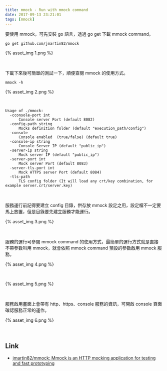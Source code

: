 ```yaml
---
title: mmock - Run with mmock command
date: 2017-09-13 23:21:01
tags: [mmock]
---
```


要使用 mmock，可先安裝 go 語言，透過 go get 下載 mmock command。   

<!-- More -->

    go get github.com/jmartin82/mmock

{% asset_img 1.png %}

<br/>


下載下來後可簡單的測試一下，順便查閱 mmock 的使用方式。  

    mmock -h

{% asset_img 2.png %}

<br/>


    Usage of ./mmock:
      -cconsole-port int
          Console server Port (default 8082)
      -config-path string
          Mocks definition folder (default "execution_path/config")
      -console
          Console enabled  (true/false) (default true)
      -console-ip string
          Console Server IP (default "public_ip")
      -server-ip string
          Mock server IP (default "public_ip")
      -server-port int
          Mock server Port (default 8083)
      -server-tls-port int
          Mock HTTPS server Port (default 8084)
      -tls-path
          TLS config folder (It will load any crt/key combination, for example server.crt/server.key)

<br/>


服務運行前記得要建立 config 目錄，供存放 mmock 設定之用，設定檔不一定要馬上放置，但是目錄要先建立服務才能運行。  

{% asset_img 3.png %}

<br/>


服務的運行可參閱 mmock command 的使用方式，最簡單的運行方式就是直接不帶參數叫用 mmock，就會依照 mmock command 預設的參數啟用 mmock 服務。  

{% asset_img 4.png %}

<br/>


{% asset_img 5.png %}

<br/>


服務啟用畫面上會帶有 http、https、console 服務的資訊，可開啟 console 頁面確認服務正常的運作。  

{% asset_img 6.png %}

<br/>


Link
----
* [jmartin82/mmock: Mmock is an HTTP mocking application for testing and fast prototyping](https://github.com/jmartin82/mmock)
